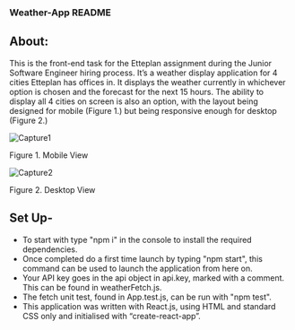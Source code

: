 ### Weather-App README

## About:

This is the front-end task for the Etteplan assignment during the Junior Software Engineer hiring process. It’s a weather display application for 4 cities Etteplan has offices in. It displays the weather currently in whichever option is chosen and the forecast for the next 15 hours. The ability to display all 4 cities on screen is also an option, with the layout being designed for mobile (Figure 1.) but being responsive enough for desktop (Figure 2.)





 ![Capture1](https://user-images.githubusercontent.com/33485079/225936794-42ec847b-a146-4c54-b614-15cb51d4c1a3.PNG)

Figure 1.   Mobile View





 ![Capture2](https://user-images.githubusercontent.com/33485079/225936836-47f5a52a-1c9b-4e7d-b3ac-65aa1ede1719.PNG)

Figure 2.   Desktop View
          


## Set Up- 

- To start with type "npm i" in the console to install the required dependencies.
- Once completed do a first time launch by typing "npm start", this command can be used to launch the application from here on.
- Your API key goes in the api object in api.key, marked with a comment. This can be found in weatherFetch.js.
- The fetch unit test, found in App.test.js, can be run with "npm test".
- This application was written with React.js, using HTML and standard CSS only and initialised with “create-react-app”.



 

